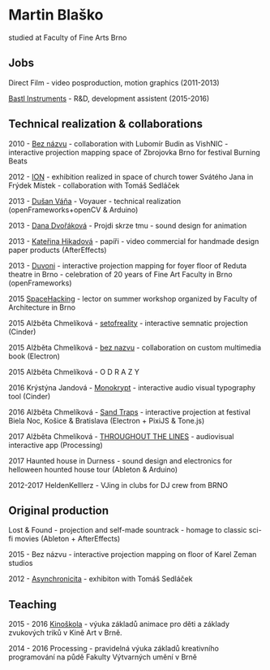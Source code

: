 # Martin Blaško

studied at Faculty of Fine Arts Brno

## Jobs

Direct Film - video posproduction, motion graphics (2011-2013)

[Bastl Instruments](http://www.bastl-instruments.com/) - R&amp;D, development assistent (2015-2016)

## Technical realization & collaborations

2010 - [Bez názvu](https://www.youtube.com/watch?v=_KrErTwmIzM) - collaboration with Lubomír Budin as VishNIC  - interactive projection mapping space of Zbrojovka Brno  for festival Burning Beats

2012 - [ION](https://vimeo.com/43689839) - exhibition realized in space of church tower Svátého Jana in Frýdek Místek - collaboration with Tomáš Sedláček

2013 - [Dušan Váňa](https://www.youtube.com/watch?v=kXN2JA3AucY) - Voyauer - technical realization (openFrameworks+openCV &amp; Arduino)

2013 - [Dana Dvořáková](https://www.youtube.com/watch?v=-VYZaNy-Gss) - Projdi skrze tmu - sound design for animation

2013 - [Kateřina Hikadová](http://graduationprojects.eu/2013/Katerina-Hikadova) - papíři - video commercial for handmade design paper products (AfterEffects)

2013 - [Duvoni](https://www.youtube.com/watch?v=3sRKJmdEPTI)  - interactive projection mapping for foyer floor of Reduta theatre in Brno - celebration of 20 years of Fine Art Faculty in Brno (openFrameworks)

2015 [SpaceHacking](https://www.facebook.com/pg/SpaceHacking/about/) - lector on summer workshop organized by Faculty of Architecture in Brno

2015 Alžběta Chmelíková - [setofreality](https://vimeo.com/186289740) - interactive semnatic projection (Cinder)

2015 Alžběta Chmelíková - [bez nazvu](https://vimeo.com/197217706) - collaboration on custom multimedia book (Electron)

2015 Alžběta Chmelíková - O D R A Z Y

2016 Krýstýna Jandová - [Monokrypt](http://cargocollective.com/kristinajandova/11108029) - interactive audio visual typography tool (Cinder)
 
2016 Alžběta Chmelíková - [Sand Traps](https://vimeo.com/189376841) - interactive projection at festival Biela Noc, Košice &  Bratislava (Electron + PixiJS & Tone.js)

2017 Alžběta Chmelíková  - [THROUGHOUT THE LINES](https://vimeo.com/189376841) - audiovisual interactive app (Processing) 

2017 Haunted house in Durness - sound design and electronics for helloween hounted house tour (Ableton & Arduino)

2012-2017 HeldenKelllerz - VJing in clubs for DJ crew from BRNO 

## Original production

Lost &amp; Found - projection and self-made sountrack - homage to classic sci-fi movies (Ableton + AfterEffects)

2015 - Bez názvu - interactive projection mapping on floor of Karel Zeman studios

2012 - [Asynchronicita](http://artalk.cz/2012/09/09/tz-martin-blasko-a-tomas-sedlacek/) - exhibiton with Tomáš Sedláček

## Teaching

2015 - 2016 [Kinoškola](https://www.facebook.com/kinoskolabrno/?fref=ts) - výuka základů animace pro děti a základy zvukových triků v Kině Art v Brně.

2014 - 2016 Processing - pravidelná výuka základů kreativního programování na půdě Fakulty Výtvarných umění v Brně</li>
